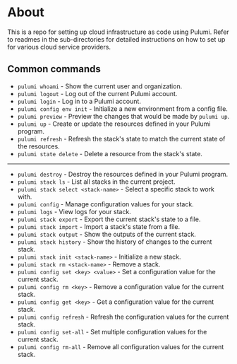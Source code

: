 # About
This is a repo for setting up cloud infrastructure as code using Pulumi. Refer
to readmes in the sub-directories for detailed instructions on how to set up for
various cloud service providers.

## Common commands
- `pulumi whoami` - Show the current user and organization.
- `pulumi logout` - Log out of the current Pulumi account.
- `pulumi login` - Log in to a Pulumi account.
- `pulumi config env init` - Initialize a new environment from a config file.
- `pulumi preview` - Preview the changes that would be made by `pulumi up`.
- `pulumi up` - Create or update the resources defined in your Pulumi program.
- `pulumi refresh` - Refresh the stack's state to match the current state of the resources.
- `pulumi state delete` - Delete a resource from the stack's state.
---
- `pulumi destroy` - Destroy the resources defined in your Pulumi program.
- `pulumi stack ls` - List all stacks in the current project.
- `pulumi stack select <stack-name>` - Select a specific stack to work with.
- `pulumi config` - Manage configuration values for your stack.
- `pulumi logs` - View logs for your stack.
- `pulumi stack export` - Export the current stack's state to a file.
- `pulumi stack import` - Import a stack's state from a file.
- `pulumi stack output` - Show the outputs of the current stack.
- `pulumi stack history` - Show the history of changes to the current stack.
- `pulumi stack init <stack-name>` - Initialize a new stack.
- `pulumi stack rm <stack-name>` - Remove a stack.
- `pulumi config set <key> <value>` - Set a configuration value for the current stack.
- `pulumi config rm <key>` - Remove a configuration value for the current stack.
- `pulumi config get <key>` - Get a configuration value for the current stack.
- `pulumi config refresh` - Refresh the configuration values for the current stack.
- `pulumi config set-all` - Set multiple configuration values for the current stack.
- `pulumi config rm-all` - Remove all configuration values for the current stack.